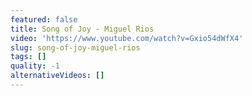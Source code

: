 ```yaml
---
featured: false
title: Song of Joy - Miguel Rios
video: 'https://www.youtube.com/watch?v=Gxio54dWfX4'
slug: song-of-joy-miguel-rios
tags: []
quality: -1
alternativeVideos: []
---
```


